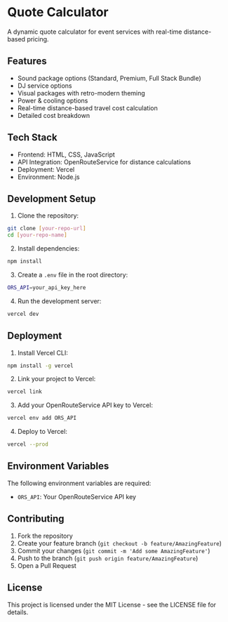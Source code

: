 # Quote Calculator

A dynamic quote calculator for event services with real-time distance-based pricing.

## Features

- Sound package options (Standard, Premium, Full Stack Bundle)
- DJ service options
- Visual packages with retro-modern theming
- Power & cooling options
- Real-time distance-based travel cost calculation
- Detailed cost breakdown

## Tech Stack

- Frontend: HTML, CSS, JavaScript
- API Integration: OpenRouteService for distance calculations
- Deployment: Vercel
- Environment: Node.js

## Development Setup

1. Clone the repository:
```bash
git clone [your-repo-url]
cd [your-repo-name]
```

2. Install dependencies:
```bash
npm install
```

3. Create a `.env` file in the root directory:
```bash
ORS_API=your_api_key_here
```

4. Run the development server:
```bash
vercel dev
```

## Deployment

1. Install Vercel CLI:
```bash
npm install -g vercel
```

2. Link your project to Vercel:
```bash
vercel link
```

3. Add your OpenRouteService API key to Vercel:
```bash
vercel env add ORS_API
```

4. Deploy to Vercel:
```bash
vercel --prod
```

## Environment Variables

The following environment variables are required:

- `ORS_API`: Your OpenRouteService API key

## Contributing

1. Fork the repository
2. Create your feature branch (`git checkout -b feature/AmazingFeature`)
3. Commit your changes (`git commit -m 'Add some AmazingFeature'`)
4. Push to the branch (`git push origin feature/AmazingFeature`)
5. Open a Pull Request

## License

This project is licensed under the MIT License - see the LICENSE file for details. 